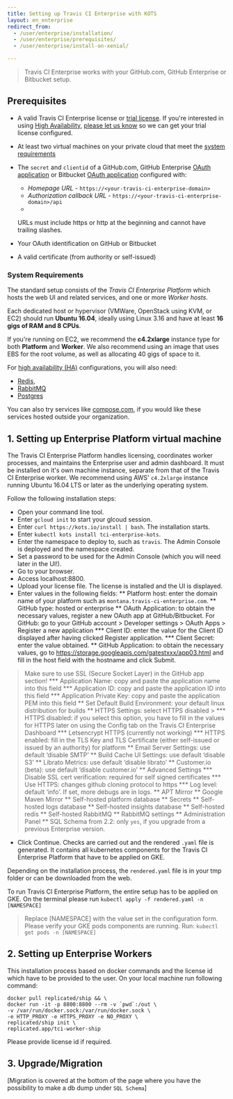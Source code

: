 ```yaml
---
title: Setting up Travis CI Enterprise with KOTS
layout: en_enterprise
redirect_from:
  - /user/enterprise/installation/
  - /user/enterprise/prerequisites/
  - /user/enterprise/install-on-xenial/

---
```


> Travis CI Enterprise works with your GitHub.com, GitHub Enterprise or Bitbucket setup.

## Prerequisites

  * A valid Travis CI Enterprise license or [trial license](https://enterprise.travis-ci.com/signup). 
  If you're interested in using [High Availability](/user/enterprise/high-availability/), 
  [please let us know](mailto:enterprise@travis-ci.com) so we can get your trial license configured.

  * At least two virtual machines on your private cloud that meet the [system requirements](#system-requirements)
  * The `secret` and `clientid` of a GitHub.com, GitHub Enterprise [OAuth application](https://developer.github.com/apps/building-integrations/setting-up-and-registering-oauth-apps/registering-oauth-apps/) 
  or Bitbucket [OAuth application]() configured with:

    - *Homepage URL* - `https://<your-travis-ci-enterprise-domain>`
    - *Authorization callback URL* - `https://<your-travis-ci-enterprise-domain>/api`
    +
    URLs must include https or http at the beginning and cannot have trailing slashes.
  * Your OAuth identification on GitHub or Bitbucket
  * A valid certificate (from authority or self-issued)


### System Requirements

The standard setup consists of the *Travis CI Enterprise
Platform* which hosts the web UI and related services, and one or more
*Worker hosts*.

Each dedicated host or hypervisor (VMWare, OpenStack using KVM, or EC2) should run **Ubuntu 16.04**, 
ideally using Linux 3.16 and have at least **16 gigs of RAM and 8 CPUs**.

If you're running on EC2, we recommend the **c4.2xlarge** instance type for both **Platform** and **Worker**. 
We also recommend using an image that uses EBS for the root volume, as well as allocating 40 gigs of space to it.

For [high availability (HA)](/user/enterprise/high-availability/) configurations, you will also need:

* [Redis](https://redis.io/),
* [RabbitMQ](https://www.rabbitmq.com/)
* [Postgres](https://www.postgresql.org/)

You can also try services like [compose.com](https://compose.com/), if you would like these services hosted outside your organization.

## 1. Setting up Enterprise Platform virtual machine

The Travis CI Enterprise Platform handles licensing, coordinates worker processes, and maintains the Enterprise user and admin dashboard. 
It must be installed on it's own machine instance, separate from that of the Travis CI Enterprise worker. 
We recommend using AWS' `c4.2xlarge` instance running Ubuntu 16.04 LTS or later as the underlying operating system.

Follow the following installation steps: 
* Open your command line tool. 
* Enter `gcloud init` to start your glcoud session.
* Enter `curl https://kots.io/install | bash`. The installation starts.
* Enter `kubectl kots install tci-enterprise-kots`.
* Enter the namespace to deploy to, such as `travis`. The Admin Console is deployed and the namespace created.
* Set a password to be used for the Admin Console (which you will need later in the UI!).
* Go to your browser.
* Access localhost:8800. 
* Upload your license file. The license is installed and the UI is displayed.
* Enter values in the following fields:
** Platform host: enter the domain name of your platform such as `montana.travis-ci-enterprise.com`.
** GitHub type: hosted or enterprise
** OAuth Application: to obtain the necessary values, register a new OAuth app at GitHub/Bitbucket. For GitHub: go to your GitHub account > Developer settings > OAuth Apps > Register a new application 
*** Client ID: enter the value for the Client ID displayed after having clicked Register application.
*** Client Secret: enter the value obtained.
** GitHub Application: to obtain the necessary values, go to https://storage.googleapis.com/gatestxxx/app03.html and fill in the host field with the hostname and click Submit.
> Make sure to use SSL (Secure Socket Layer) in the GitHub app section!
*** Application Name: copy and paste the application name into this field
*** Application ID: copy and paste the application ID into this field
*** Application Private Key: copy and paste the application PEM into this field
** Set Default Build Environment: your default linux distribution for builds
** HTTPS Settings: select HTTPS disabled > 
*** HTTPS disabled: if you select this option, you have to fill in the values for HTTPS later on using the Config tab on the Travis CI Enterprise Dashboard
*** Letsencrypt HTTPS (currently not working)
*** HTTPS enabled: fill in the TLS Key and TLS Certificate (either self-issued or issued by an authority) for platform
** Email Server Settings: use default ‘disable SMTP’
** Build Cache UI Settings: use default ‘disable S3’
** Librato Metrics: use default ‘disable librato’
** Customer.io (beta): use default ‘disable customer.io’
** Advanced Settings
*** Disable SSL cert verification: required for self signed certificates
*** Use HTTPS: changes github cloning protocol to https
*** Log level: default ‘info’. If set, more debugs are in logs.
** APT Mirror
** Google Maven Mirror
** Self-hosted platform database
** Secrets
** Self-hosted logs database
** Self-hosted insights database
** Self-hosted redis
** Self-hosted RabbitMQ
** RabbitMQ settings
** Administration Panel
** SQL Schema from 2.2: only `yes`, if you upgrade from a previous Enterprise version.
* Click Continue. Checks are carried out and the rendered `.yaml` file is generated.
It contains all kubernetes components for the Travis CI Enterprise Platform that have to be applied on GKE.

Depending on the installation process, the `rendered.yaml` file is in your tmp folder or can be downloaded from the web.

To run Travis CI Enterprise Platform, the entire setup has to be applied on GKE.
On the terminal please run 
`kubectl apply -f rendered.yaml -n [NAMESPACE]`

> Replace [NAMESPACE] with the value set in the configuration form.
Please verify your GKE pods components are running.
Run:
`kubectl get pods -n [NAMESPACE]`

## 2. Setting up Enterprise Workers

This installation process based on docker commands and the license id which have to be provided to the user. 
On your local machine run following command:
```
docker pull replicated/ship && \
docker run -it -p 8800:8800 --rm -v `pwd`:/out \
-v /var/run/docker.sock:/var/run/docker.sock \
-e HTTP_PROXY -e HTTPS_PROXY -e NO_PROXY \
replicated/ship init \
replicated.app/tci-worker-ship
``` 

Please provide license id if required.

## 3. Upgrade/Migration
[Migration is covered at the bottom of the page where you have the possibility to make a db dump under `SQL Schema`]





